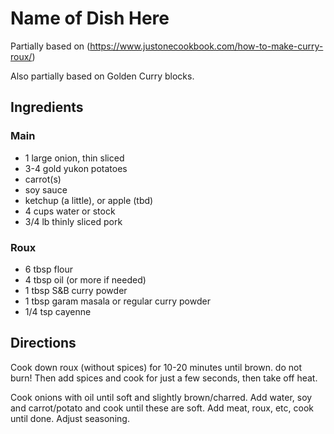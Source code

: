 # Name of Dish Here
Partially based on (https://www.justonecookbook.com/how-to-make-curry-roux/)  

Also partially based on Golden Curry blocks.

## Ingredients
### Main
- 1 large onion, thin sliced
- 3-4 gold yukon potatoes
- carrot(s)
- soy sauce
- ketchup (a little), or apple (tbd)
- 4 cups water or stock
- 3/4 lb thinly sliced pork
### Roux
- 6 tbsp flour
- 4 tbsp oil (or more if needed)
- 1 tbsp S&B curry powder
- 1 tbsp garam masala or regular curry powder
- 1/4 tsp cayenne



## Directions
Cook down roux (without spices) for 10-20 minutes until brown. do not burn! Then add spices and cook for just a few seconds, then take off heat.

Cook onions with oil until soft and slightly brown/charred. Add water, soy and carrot/potato and cook until these are soft. Add meat, roux, etc, cook until done. Adjust seasoning.
